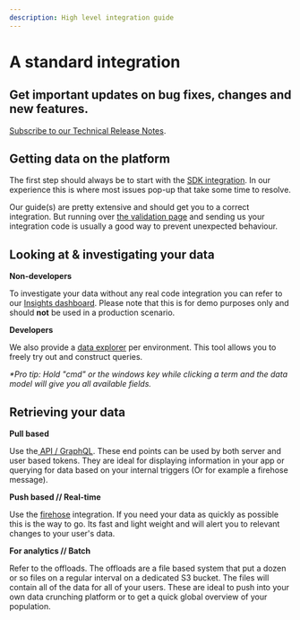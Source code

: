 ```yaml
---
description: High level integration guide
---
```


# A standard integration

## Get important updates on bug fixes, changes and new features.

[Subscribe to our Technical Release Notes](https://sentiance.us4.list-manage.com/subscribe/post?u=20d6a5a74b902f67b939e3648\&amp;id=cdc37b7e30\&name=).

## Getting data on the platform

The first step should always be to start with the [SDK integration](sdk/getting-started/). In our experience this is where most issues pop-up that take some time to resolve.&#x20;

Our guide(s) are pretty extensive and should get you to a correct integration. But running over [the validation page](guide/verifying-your-integration.md) and sending us your integration code is usually a good way to prevent unexpected behaviour.

## Looking at & investigating your data

**Non-developers**

To investigate your data without any real code integration you can refer to our [Insights dashboard](https://insights.sentiance.com/#/). Please note that this is for demo purposes only and should **not** be used in a production scenario.

**Developers**

We also provide a [data explorer](data-explorer/data-explorer/) per environment. This tool allows you to freely try out and construct queries.

_\*Pro tip: Hold "cmd" or the windows key while clicking a term and the data model will give you all available fields._

## Retrieving your data

**Pull based**

Use the[ API / GraphQL](backend/graphql.md). These end points can be used by both server and user based tokens. They are ideal for displaying information in your app or querying for data based on your internal triggers (Or for example a firehose message).

**Push based // Real-time**

Use the [firehose](guide/firehose.md) integration. If you need your data as quickly as possible this is the way to go. Its fast and light weight and will alert you to relevant changes to your user's data.

**For analytics // Batch**

Refer to the offloads. The offloads are a file based system that put a dozen or so files on a regular interval on a dedicated S3 bucket. The files will contain all of the data for all of your users. These are ideal to push into your own data crunching platform or to get a quick global overview of your population.&#x20;
